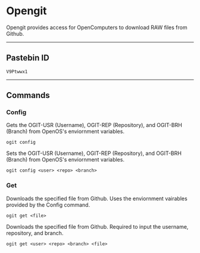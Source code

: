 # Opengit

Opengit provides access for OpenComputers to download RAW files from Github.

---

## Pastebin ID

```pastebin
V9Ptwwx1
```

---

## Commands

### Config

Gets the OGIT-USR (Username), OGIT-REP (Repository), and OGIT-BRH (Branch) from OpenOS's enviornment variables.

```shell
ogit config
```

Sets the OGIT-USR (Username), OGIT-REP (Repository), and OGIT-BRH (Branch) from OpenOS's enviornment variables.

```shell
ogit config <user> <repo> <branch>
```

### Get

Downloads the specified file from Github. Uses the enviornment vairables provided by the Config command.

```shell
ogit get <file>
```

Downloads the specified file from Github. Required to input the username, repository, and branch.

```shell
ogit get <user> <repo> <branch> <file>
```
